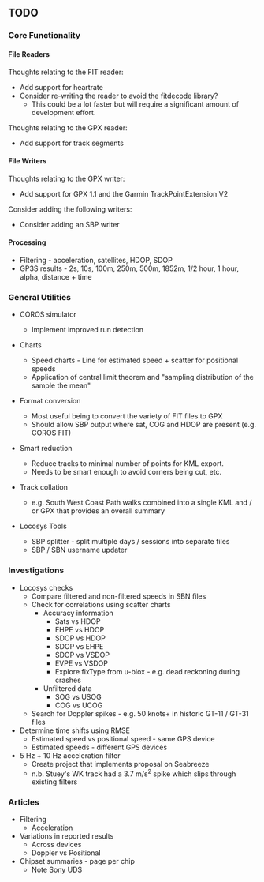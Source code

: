 ## TODO

### Core Functionality

#### File Readers

Thoughts relating to the FIT reader:

- Add support for heartrate
- Consider re-writing the reader to avoid the fitdecode library?
  - This could be a lot faster but will require a significant amount of development effort.

Thoughts relating to the GPX reader:

- Add support for track segments




#### File Writers

Thoughts relating to the GPX writer:

- Add support for GPX 1.1 and the Garmin TrackPointExtension V2

Consider adding the following writers:

- Consider adding an SBP writer



#### Processing

- Filtering - acceleration, satellites, HDOP, SDOP
- GP3S results - 2s, 10s, 100m, 250m, 500m, 1852m, 1/2 hour, 1 hour, alpha, distance + time



### General Utilities

- COROS simulator
  - Implement improved run detection
- Charts
  - Speed charts - Line for estimated speed + scatter for positional speeds
  - Application of central limit theorem and "sampling distribution of the sample the mean" 
- Format conversion
  - Most useful being to convert the variety of FIT files to GPX
  - Should allow SBP output where sat, COG and HDOP are present (e.g. COROS FIT)
- Smart reduction
  - Reduce tracks to minimal number of points for KML export.
  - Needs to be smart enough to avoid corners being cut, etc.

- Track collation
  - e.g. South West Coast Path walks combined into a single KML and / or GPX that provides an overall summary
- Locosys Tools
  - SBP splitter - split multiple days / sessions into separate files
  - SBP / SBN username updater



### Investigations

- Locosys checks
  - Compare filtered and non-filtered speeds in SBN files
  - Check for correlations using scatter charts
    - Accuracy information
      - Sats vs HDOP
      - EHPE vs HDOP
      - SDOP vs HDOP
      - SDOP vs EHPE
      - SDOP vs VSDOP
      - EVPE vs VSDOP
      - Explore fixType from u-blox - e.g. dead reckoning during crashes
    - Unfiltered data
      - SOG vs USOG
      - COG vs UCOG
  - Search for Doppler spikes - e.g. 50 knots+ in historic GT-11 / GT-31 files
- Determine time shifts using RMSE
  - Estimated speed vs positional speed - same GPS device
  - Estimated speeds - different GPS devices
- 5 Hz + 10 Hz acceleration filter
  - Create project that implements proposal on Seabreeze
  - n.b. Stuey's WK track had a 3.7 m/s<sup>2</sup> spike which slips through existing filters



### Articles

- Filtering
  - Acceleration
- Variations in reported results
  - Across devices
  - Doppler vs Positional
- Chipset summaries - page per chip
  - Note Sony UDS

